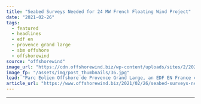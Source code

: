 ```yaml
---
title: "Seabed Surveys Needed for 24 MW French Floating Wind Project"
date: "2021-02-26"
tags: 
  - featured
  - headlines
  - edf en
  - provence grand large
  - sbm offshore
  - offshorewind
source: "offshorewind"
image_url: "https://cdn.offshorewind.biz/wp-content/uploads/sites/2/2021/02/26100004/SBM-Offshore.jpg"
image_fp: "/assets/img/post_thumbnails/36.jpg"
lead: "Parc Eolien Offshore de Provence Grand Large, an EDF EN France company developing a"
article_url: "https://www.offshorewind.biz/2021/02/26/seabed-surveys-needed-for-24-mw-french-floating-wind-project/"
---
```


---
